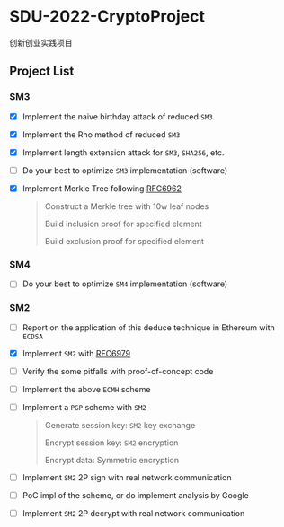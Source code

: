 # SDU-2022-CryptoProject
创新创业实践项目

## Project List

### SM3

- [x] Implement the naive birthday attack of reduced `SM3`

- [x] Implement the Rho method of reduced `SM3`

- [x] Implement length extension attack for `SM3`, `SHA256`, etc.

- [ ] Do your best to optimize `SM3` implementation (software)

- [x] Implement Merkle Tree following [RFC6962](https://www.rfc-editor.org/info/rfc6962)

  > Construct a Merkle tree with 10w leaf nodes
  >
  > Build inclusion proof for specified element
  >
  > Build exclusion proof for specified element  

### SM4

- [ ] Do your best to optimize `SM4` implementation (software)

### SM2

- [ ] Report on the application of this deduce technique in Ethereum with `ECDSA`

- [x] Implement `SM2` with [RFC6979](https://www.rfc-editor.org/info/rfc6979)

- [ ] Verify the some pitfalls with proof-of-concept code

- [ ] Implement the above `ECMH` scheme

- [ ] Implement a `PGP` scheme with `SM2`

  > Generate session key: `SM2` key exchange  
  >
  > Encrypt session key: `SM2` encryption  
  >
  > Encrypt data: Symmetric encryption  

- [ ] Implement `SM2` 2P sign with real network communication

- [ ] PoC impl of the scheme, or do implement analysis by Google

- [ ] Implement `SM2` 2P decrypt with real network communication
